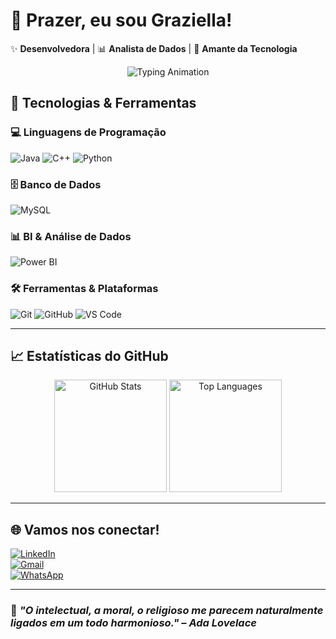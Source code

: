 # 💖 Prazer, eu sou Graziella!

✨ **Desenvolvedora** | 📊 **Analista de Dados** | 🌸 **Amante da Tecnologia**

<div align="center">
  <img src="https://readme-typing-svg.demolab.com?font=Fira+Code&size=25&duration=3000&pause=1000&color=FF69B4&center=true&vCenter=true&width=500&lines=Java+%7C+C%2B%2B+%7C+Python;MySQL+%7C+PowerBI;Dados+por+amor+%F0%9F%92%96" alt="Typing Animation" />
</div>


## 🧰 Tecnologias & Ferramentas  

### 💻 Linguagens de Programação  
![Java](https://img.shields.io/badge/Java-ffb6c1?style=for-the-badge&logo=openjdk&logoColor=white)
![C++](https://img.shields.io/badge/C%2B%2B-ffb6c1?style=for-the-badge&logo=c%2B%2B&logoColor=white)
![Python](https://img.shields.io/badge/Python-ffb6c1?style=for-the-badge&logo=python&logoColor=white)

### 🗄️ Banco de Dados  
![MySQL](https://img.shields.io/badge/MySQL-ffb6c1?style=for-the-badge&logo=mysql&logoColor=white)

### 📊 BI & Análise de Dados  
![Power BI](https://img.shields.io/badge/Power_BI-ffb6c1?style=for-the-badge&logo=powerbi&logoColor=white)

### 🛠️ Ferramentas & Plataformas  
![Git](https://img.shields.io/badge/Git-ffb6c1?style=for-the-badge&logo=git&logoColor=white)
![GitHub](https://img.shields.io/badge/GitHub-ffb6c1?style=for-the-badge&logo=github&logoColor=white)
![VS Code](https://img.shields.io/badge/VS_Code-ffb6c1?style=for-the-badge&logo=visual-studio-code&logoColor=white)

---

## 📈 Estatísticas do GitHub  

<div align="center">
  <img height="180em" src="https://github-readme-stats.vercel.app/api?username=grazisreis&show_icons=true&theme=dracula&hide_border=true&bg_color=fff0f5&title_color=FF69B4&text_color=DB7093&icon_color=FF69B4" alt="GitHub Stats" />
  <img height="180em" src="https://github-readme-stats.vercel.app/api/top-langs/?username=grazisreis&layout=compact&langs_count=7&theme=dracula&hide_border=true&bg_color=fff0f5&title_color=FF69B4&text_color=DB7093" alt="Top Languages" />
</div>

---

## 🌐 Vamos nos conectar!  

[![LinkedIn](https://img.shields.io/badge/LinkedIn-ff69b4?style=for-the-badge&logo=linkedin&logoColor=white)](https://www.linkedin.com/in/graziella-reis/)  
[![Gmail](https://img.shields.io/badge/Gmail-ff69b4?style=for-the-badge&logo=gmail&logoColor=white)](mailto:gsreisdejesus@gmail.com)  
[![WhatsApp](https://img.shields.io/badge/WhatsApp-ff69b4?style=for-the-badge&logo=whatsapp&logoColor=white)](https://wa.me/5571992120196)

---

### 🌷 *"O intelectual, a moral, o religioso me parecem naturalmente ligados em um todo harmonioso." – Ada Lovelace*
